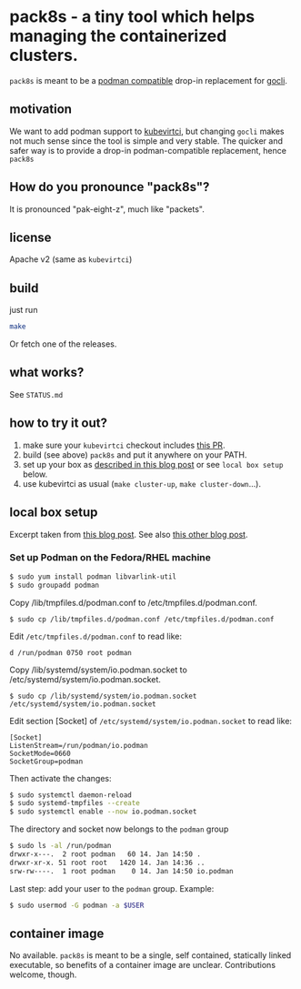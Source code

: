 # pack8s - a tiny tool which helps managing the containerized clusters. 

`pack8s` is meant to be a [podman compatible](https://podman.io/) drop-in replacement for [gocli](https://github.com/kubevirt/kubevirtci/tree/master/cluster-provision#using-gocli).

## motivation
We want to add podman support to [kubevirtci](https://github.com/kubevirt/kubevirtci), but changing
`gocli` makes not much sense since the tool is simple and very stable. The quicker and safer way is
to provide a drop-in podman-compatible replacement, hence `pack8s`

## How do you pronounce "pack8s"?
It is pronounced "pak-eight-z", much like "packets".

## license
Apache v2 (same as `kubevirtci`)

## build
just run
```bash
make
```

Or fetch one of the releases.

## what works?
See `STATUS.md`

## how to try it out?
1. make sure your `kubevirtci` checkout includes [this PR](https://github.com/kubevirt/kubevirtci/pull/168).
2. build (see above) `pack8s` and put it anywhere on your PATH.
3. set up your box as [described in this blog post](https://podman.io/blogs/2019/01/16/podman-varlink.html) or see `local box setup` below.
4. use kubevirtci as usual (`make cluster-up`, `make cluster-down`...).

## local box setup
Excerpt taken from [this blog post](https://podman.io/blogs/2019/01/16/podman-varlink.html).
See also [this other blog post](https://www.projectatomic.io/blog/2018/05/podman-varlink/).

### Set up Podman on the Fedora/RHEL machine
```bash
$ sudo yum install podman libvarlink-util
$ sudo groupadd podman
```

Copy /lib/tmpfiles.d/podman.conf to /etc/tmpfiles.d/podman.conf.
```
$ sudo cp /lib/tmpfiles.d/podman.conf /etc/tmpfiles.d/podman.conf
```
Edit `/etc/tmpfiles.d/podman.conf` to read like:
```
d /run/podman 0750 root podman
```
Copy /lib/systemd/system/io.podman.socket to /etc/systemd/system/io.podman.socket.
```
$ sudo cp /lib/systemd/system/io.podman.socket /etc/systemd/system/io.podman.socket
```
Edit section [Socket] of `/etc/systemd/system/io.podman.socket` to read like:
```
[Socket]
ListenStream=/run/podman/io.podman
SocketMode=0660
SocketGroup=podman
```
Then activate the changes:
```bash
$ sudo systemctl daemon-reload
$ sudo systemd-tmpfiles --create
$ sudo systemctl enable --now io.podman.socket
```
The directory and socket now belongs to the `podman` group
```bash
$ sudo ls -al /run/podman
drwxr-x---.  2 root podman   60 14. Jan 14:50 .
drwxr-xr-x. 51 root root   1420 14. Jan 14:36 ..
srw-rw----.  1 root podman    0 14. Jan 14:50 io.podman
```

Last step: add your user to the `podman` group. Example:
```bash
$ sudo usermod -G podman -a $USER
```

## container image
No available. `pack8s` is meant to be a single, self contained, statically linked executable, so benefits of a container image are unclear.
Contributions welcome, though.
